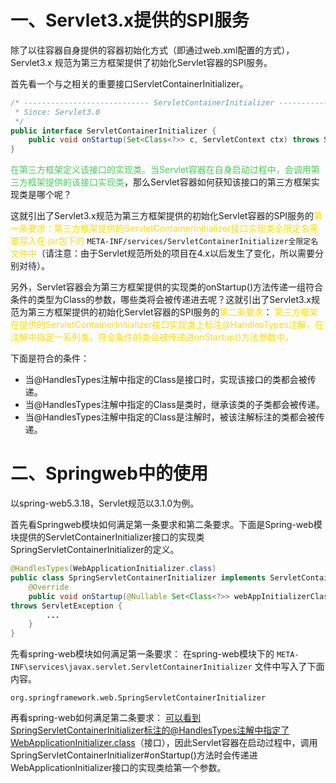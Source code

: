 
# 一、Servlet3.x提供的SPI服务

除了以往容器自身提供的容器初始化方式（即通过web.xml配置的方式），Servlet3.x 规范为第三方框架提供了初始化Servlet容器的SPI服务。

首先看一个与之相关的重要接口ServletContainerInitializer。
```java
/* ---------------------------- ServletContainerInitializer ----------------------------
 * Since: Servlet3.0
 */
public interface ServletContainerInitializer {
	public void onStartup(Set<Class<?>> c, ServletContext ctx) throws ServletException;
}
```

<font color=44cf57>在第三方框架定义该接口的实现类。当Servlet容器在自身启动过程中，会调用第三方框架提供的该接口实现类</font>，那么Servlet容器如何获知该接口的第三方框架实现类是哪个呢？

这就引出了Servlet3.x规范为第三方框架提供的初始化Servlet容器的SPI服务的<font color="FFDD00">第一条要求：第三方框架提供的ServletContainerInitializer接口实现类全限定名需要写入在 jar包下的</font> `META-INF/services/ServletContainerInitializer全限定名` <font color="FFDD00">文件中</font>（请注意：由于Servlet规范所处的项目在4.x以后发生了变化，所以需要分别对待）。

另外，Servlet容器会为第三方框架提供的实现类的onStartup()方法传递一组符合条件的类型为Class的参数，哪些类将会被传递进去呢？这就引出了Servlet3.x规范为第三方框架提供的初始化Servlet容器的SPI服务的<font color="FFDD00">第二条要求</font>：
<font color="FFDD00">第三方框架在提供的ServletContainerInitializer接口实现类上标注@HandlesTypes注解，在注解中指定一系列类，符合条件的类会被传递进onStartup()方法参数中。</font>

下面是符合的条件：
- 当@HandlesTypes注解中指定的Class是接口时，实现该接口的类都会被传递。
- 当@HandlesTypes注解中指定的Class是类时，继承该类的子类都会被传递。
- 当@HandlesTypes注解中指定的Class是注解时，被该注解标注的类都会被传递。

# 二、Springweb中的使用

以spring-web5.3.18，Servlet规范以3.1.0为例。

首先看Springweb模块如何满足第一条要求和第二条要求。下面是Spring-web模块提供的ServletContainerInitializer接口的实现类SpringServletContainerInitializer的定义。
```java
@HandlesTypes(WebApplicationInitializer.class)  
public class SpringServletContainerInitializer implements ServletContainerInitializer {
	@Override
	public void onStartup(@Nullable Set<Class<?>> webAppInitializerClasses, ServletContext servletContext)  
throws ServletException {
		...
	}
}
```

先看spring-web模块如何满足第一条要求：
在spring-web模块下的 `META-INF\services\javax.servlet.ServletContainerInitializer` 文件中写入了下面内容。
```text
org.springframework.web.SpringServletContainerInitializer
```

再看spring-web如何满足第二条要求：
可以看到SpringServletContainerInitializer标注的@HandlesTypes注解中指定了WebApplicationInitializer.class（接口），因此Servlet容器在启动过程中，调用SpringServletContainerInitializer#onStartup()方法时会传递进WebApplicationInitializer接口的实现类给第一个参数。


